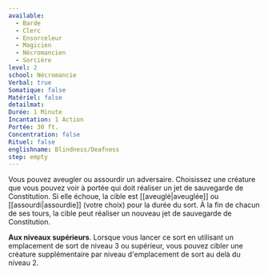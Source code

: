 ```yaml
---
available:
  - Barde
  - Clerc
  - Ensorceleur
  - Magicien
  - Nécromancien
  - Sorcière
level: 2
school: Nécromancie
Verbal: true
Somatique: false
Matériel: false
detailmat:
Durée: 1 Minute
Incantation: 1 Action
Portée: 30 ft.
Concentration: false
Rituel: false
englishname: Blindness/Deafness
step: empty
---
```

Vous pouvez aveugler ou assourdir un adversaire. Choisissez une créature que vous pouvez voir à portée qui doit réaliser un jet de sauvegarde de Constitution. Si elle échoue, la cible est [[aveuglé|aveuglée]] ou [[assourdi|assourdie]] (votre choix) pour la durée du sort. À la fin de chacun de ses tours, la cible peut réaliser un nouveau jet de sauvegarde de Constitution.

**Aux niveaux supérieurs**. Lorsque vous lancer ce sort en utilisant un emplacement de sort de niveau 3 ou supérieur, vous pouvez cibler une créature supplémentaire par niveau d'emplacement de sort au delà du niveau 2.
